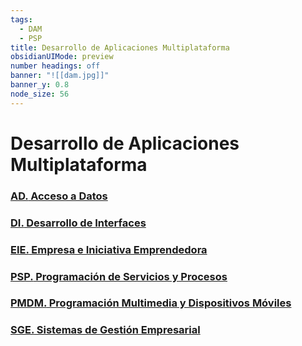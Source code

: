 ```yaml
---
tags:
  - DAM
  - PSP
title: Desarrollo de Aplicaciones Multiplataforma
obsidianUIMode: preview
number headings: off
banner: "![[dam.jpg]]"
banner_y: 0.8
node_size: 56
---
```

# Desarrollo de Aplicaciones Multiplataforma

### [**AD.** Acceso a Datos](./Acceso%20a%20Datos/Acceso%20a%20Datos.md)

### [**DI.** Desarrollo de Interfaces](./Desarrollo%20de%20Interfaces/Desarrollo%20de%20Interfaces.md)

### [**EIE.** Empresa e Iniciativa Emprendedora](_Aprobadas/Empresa%20e%20Iniciativa%20Emprendedora/Empresa%20e%20Iniciativa%20Emprendedora.md)

### [**PSP.** Programación de Servicios y Procesos](./Programaci%C3%B3n%20de%20Servicios%20y%20Procesos/Programaci%C3%B3n%20de%20Servicios%20y%20Procesos.md)

### [**PMDM.** Programación Multimedia y Dispositivos Móviles](./Programaci%C3%B3n%20Multimedia%20y%20Dispositivos%20M%C3%B3viles/Programaci%C3%B3n%20Multimedia%20y%20Dispositivos%20M%C3%B3viles.md)

### [**SGE.** Sistemas de Gestión Empresarial](./Sistemas%20de%20Gesti%C3%B3n%20Empresarial/Sistemas%20de%20Gesti%C3%B3n%20Empresarial.md)